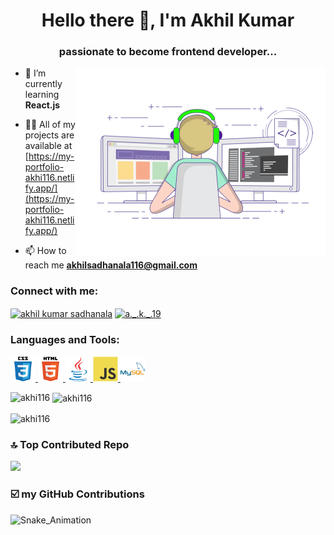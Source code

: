 <h1 align="center">Hello there 👋, I'm Akhil Kumar</h1>
<h3 align="center">passionate to become frontend developer...</h3>
<img align="right" alt="Coding" width="400" src="https://raw.githubusercontent.com/devSouvik/devSouvik/master/gif3.gif">

- 🌱 I’m currently learning **React.js**

- 👨‍💻 All of my projects are available at [https://my-portfolio-akhi116.netlify.app/](https://my-portfolio-akhi116.netlify.app/)

- 📫 How to reach me **akhilsadhanala116@gmail.com**

<h3 align="left">Connect with me:</h3>
<p align="left">
<a href="https://linkedin.com/in/akhil-kumar-sadhanala/" target="blank"><img align="center" src="https://raw.githubusercontent.com/rahuldkjain/github-profile-readme-generator/master/src/images/icons/Social/linked-in-alt.svg" alt="akhil kumar sadhanala" height="30" width="40" /></a>
<a href="https://instagram.com/a._.k._.19" target="blank"><img align="center" src="https://raw.githubusercontent.com/rahuldkjain/github-profile-readme-generator/master/src/images/icons/Social/instagram.svg" alt="a._.k._.19" height="30" width="40" /></a>
</p>

<h3 align="left">Languages and Tools:</h3>
<p align="left"> <a href="https://www.w3schools.com/css/" target="_blank" rel="noreferrer"> <img src="https://raw.githubusercontent.com/devicons/devicon/master/icons/css3/css3-original-wordmark.svg" alt="css3" width="40" height="40"/> </a> <a href="https://www.w3.org/html/" target="_blank" rel="noreferrer"> <img src="https://raw.githubusercontent.com/devicons/devicon/master/icons/html5/html5-original-wordmark.svg" alt="html5" width="40" height="40"/> </a> <a href="https://www.java.com" target="_blank" rel="noreferrer"> <img src="https://raw.githubusercontent.com/devicons/devicon/master/icons/java/java-original.svg" alt="java" width="40" height="40"/> </a> <a href="https://developer.mozilla.org/en-US/docs/Web/JavaScript" target="_blank" rel="noreferrer"> <img src="https://raw.githubusercontent.com/devicons/devicon/master/icons/javascript/javascript-original.svg" alt="javascript" width="40" height="40"/> </a> <a href="https://www.mysql.com/" target="_blank" rel="noreferrer"> <img src="https://raw.githubusercontent.com/devicons/devicon/master/icons/mysql/mysql-original-wordmark.svg" alt="mysql" width="40" height="40"/> </a> </p>

<p><img align="left" src="https://github-readme-stats.vercel.app/api/top-langs?username=akhi116&show_icons=true&locale=en&layout=compact" alt="akhi116" /></p>

<p>&nbsp;<img align="center" src="https://github-readme-stats.vercel.app/api?username=akhi116&show_icons=true&locale=en" alt="akhi116" /></p>

<p><img align="center" src="https://github-readme-streak-stats.herokuapp.com/?user=akhi116&" alt="akhi116" /></p>

### 🔝 Top Contributed Repo
![](https://github-contributor-stats.vercel.app/api?username=akhi116&limit=5&theme=flat&combine_all_yearly_contributions=true)

### ☑️ my GitHub Contributions
![Snake_Animation](https://github.com/akhi116/akhi116/blob/output/github-contribution-grid-snake.svg)
